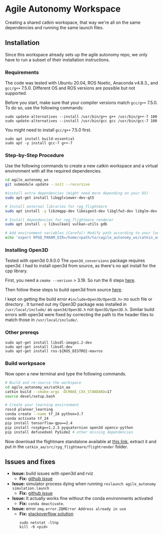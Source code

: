 # Agile Autonomy Workspace

Creating a shared catkin workspace, that way we're all on the same dependencies and running the same launch files.

## Installation

Since this workspace already sets up the agile autonomy repo, we only have to run a subset of their installation instructions.

### Requirements

The code was tested with Ubuntu 20.04, ROS Noetic, Anaconda v4.8.3., and `gcc/g++` 7.5.0.
Different OS and ROS versions are possible but not supported.

Before you start, make sure that your compiler versions match `gcc/g++` 7.5.0. To do so, use the following commands:

```
sudo update-alternatives --install /usr/bin/g++ g++ /usr/bin/g++-7 100
sudo update-alternatives --install /usr/bin/gcc gcc /usr/bin/gcc-7 100
```

You might need to install `gcc/g++` 7.5.0 first.

```
sudo apt install build-essential
sudo apt -y install gcc-7 g++-7
```

### Step-by-Step Procedure

Use the following commands to create a new catkin workspace and a virtual environment with all the required dependencies.

```bash
cd agile_autonomy_ws
git submodule update --init --recursive

#install extra dependencies (might need more depending on your OS)
sudo apt-get install libqglviewer-dev-qt5

# Install external libraries for rpg_flightmare
sudo apt install -y libzmqpp-dev libeigen3-dev libglfw3-dev libglm-dev

# Install dependencies for rpg_flightmare renderer
sudo apt install -y libvulkan1 vulkan-utils gdb

# Add environment variables (Careful! Modify path according to your local setup)
echo 'export RPGQ_PARAM_DIR=/home/<path/to/>agile_autonomy_ws/catkin_aa/src/rpg_flightmare' >> ~/.bashrc
```

### Installing Open3D

Tested with open3d 0.9.0.0
The `open3d_conversions` package requires open3d. I had to install open3d from source, as there's no apt install for the cpp library. 

First, you need a `cmake --verison` > 3.19. So run the 6 steps [here](https://apt.kitware.com/).

Then follow these steps to build open3d from source [here](https://www.open3d.org/docs/release/compilation.html#ubuntu-macos). 

I kept on getting the build error `#include<Open3D/Open3D.h>` no such file or directory . It turned out my Open3D package was installed in `/usr/local/include/` as `open3d/Open3D.h` not `Open3D/Open3D.h`. Similar build errors with open3d were fixed by correcting the path to the header files to match those in `/usr/local/include/`.

### Other prereqs

```
sudo apt-get install libsdl-image1.2-dev
sudo apt-get install libsdl-dev 
sudo apt-get install ros-${ROS_DISTRO}-mavros
```

### Build workpsace
Now open a new terminal and type the following commands.

```bash
# Build and re-source the workspace
cd agile_autonomy_ws/catkin_aa
catkin build --cmake-args -DCMAKE_CXX_STANDARD=17
source devel/setup.bash

# Create your learning environment
roscd planner_learning
conda create --name tf_24 python=3.7
conda activate tf_24
pip install tensorflow-gpu==2.4
pip install rospkg==1.2.3 pyquaternion open3d opencv-python
pip install defusedxml PySide2 # other missing dependencies
```

Now download the flightmare standalone available at [this link](https://zenodo.org/record/5517791/files/standalone.tar?download=1), extract it and put in the `catkin_aa/src/rpg_flightmare/flightrender` folder.


## Issues and fixes
- **Issue:** build issues with open3d and rviz
    - **Fix:** [github issue](https://github.com/uzh-rpg/agile_autonomy/issues/10#issuecomment-981095386)
- **Issue:** simulator process dying when running `roslaunch agile_autonomy simulation.launch`
    - **Fix:** [github issue](https://github.com/uzh-rpg/agile_autonomy/issues/86)
- **Issue:**
It actually works fine without the conda environments activated
    - **Fix:** `conda deactivate`.
- **Issue:** error `zmq.error.ZQMError Address already in use`
    - **Fix:** [stackoverflow solution](https://stackoverflow.com/questions/19159771/recovering-from-zmq-error-zmqerror-address-already-in-use)
        ```
        sudo netstat -ltnp
        kill -9 <pid>
        ```
